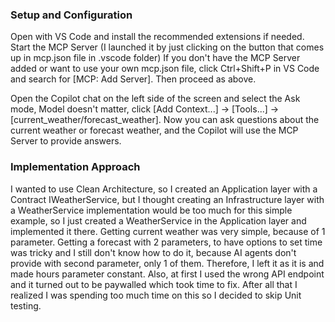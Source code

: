 ### Setup and Configuration
Open with VS Code and install the recommended extensions if needed.
Start the MCP Server (I launched it by just clicking on the button that comes up in mcp.json file in .vscode folder)
If you don't have the MCP Server added or want to use your own mcp.json file, click Ctrl+Shift+P in VS Code and search for [MCP: Add Server]. Then proceed as above.
 
Open the Copilot chat on the left side of the screen and select the Ask mode, Model doesn't matter, click [Add Context...] -> [Tools...] -> [current_weather/forecast_weather].
Now you can ask questions about the current weather or forecast weather, and the Copilot will use the MCP Server to provide answers.

### Implementation Approach
I wanted to use Clean Architecture, so I created an Application layer with a Contract IWeatherService, but I thought creating an Infrastructure layer with a WeatherService implementation would be too much for this simple example, so I just created a WeatherService in the Application layer and implemented it there.
Getting current weather was very simple, because of 1 parameter.
Getting a forecast with 2 parameters, to have options to set time was tricky and I still don't know how to do it, because AI agents don't provide with second parameter, only 1 of them.
Therefore, I left it as it is and made hours parameter constant. 
Also, at first I used the wrong API endpoint and it turned out to be paywalled which took time to fix.
After all that I realized I was spending too much time on this so I decided to skip Unit testing.